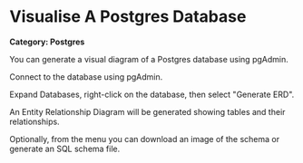# Visualise A Postgres Database

__Category: Postgres__

You can generate a visual diagram of a Postgres database using pgAdmin.

Connect to the database using pgAdmin. 

Expand Databases, right-click on the database, then select "Generate ERD".

An Entity Relationship Diagram will be generated showing tables and their relationships.

Optionally, from the menu you can download an image of the schema or generate an SQL schema file.
